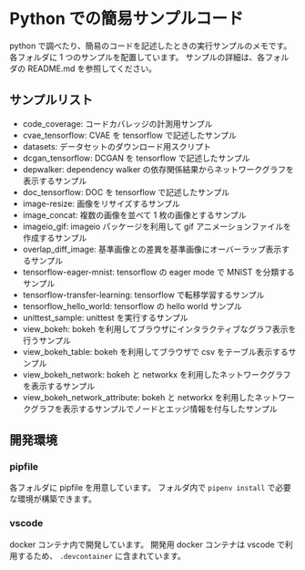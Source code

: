 # Python での簡易サンプルコード

python で調べたり、簡易のコードを記述したときの実行サンプルのメモです。
各フォルダに 1 つのサンプルを配置しています。
サンプルの詳細は、各フォルダの README.md を参照してください。

## サンプルリスト

- code_coverage: コードカバレッジの計測用サンプル
- cvae_tensorflow: CVAE を tensorflow で記述したサンプル
- datasets: データセットのダウンロード用スクリプト
- dcgan_tensorflow: DCGAN を tensorflow で記述したサンプル
- depwalker: dependency walker の依存関係結果からネットワークグラフを表示するサンプル
- doc_tensorflow: DOC を tensorflow で記述したサンプル
- image-resize: 画像をリサイズするサンプル
- image_concat: 複数の画像を並べて 1 枚の画像とするサンプル
- imageio_gif: imageio パッケージを利用して gif アニメーションファイルを作成するサンプル
- overlap_diff_image: 基準画像との差異を基準画像にオーバーラップ表示するサンプル
- tensorflow-eager-mnist: tensorflow の eager mode で MNIST を分類するサンプル
- tensorflow-transfer-learning: tensorflow で転移学習するサンプル
- tensorflow_hello_world: tensorflow の hello world サンプル
- unittest_sample: unittest を実行するサンプル
- view_bokeh: bokeh を利用してブラウザにインタラクティブなグラフ表示を行うサンプル
- view_bokeh_table: bokeh を利用してブラウザで csv をテーブル表示するサンプル
- view_bokeh_network: bokeh と networkx を利用したネットワークグラフを表示するサンプル
- view_bokeh_network_attribute: bokeh と networkx を利用したネットワークグラフを表示するサンプルでノードとエッジ情報を付与したサンプル

## 開発環境

### pipfile

各フォルダに pipfile を用意しています。
フォルダ内で `pipenv install` で必要な環境が構築できます。

### vscode

docker コンテナ内で開発しています。
開発用 docker コンテナは vscode で利用するため、 `.devcontainer` に含まれています。
